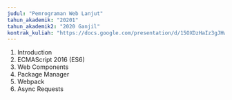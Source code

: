 ```yaml
---
judul: "Pemrograman Web Lanjut"
tahun_akademik: "20201"
tahun_akademik2: "2020 Ganjil"
kontrak_kuliah: "https://docs.google.com/presentation/d/15OXDzHaIz3gJHw_SNpeAUXKJGjzxPND4luuJN4kXNtc/edit?usp=sharing"
---
```


1. Introduction
2. ECMAScript 2016 (ES6)
3. Web Components
4. Package Manager
5. Webpack
6. Async Requests